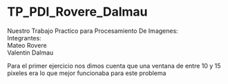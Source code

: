# TP_PDI_Rovere_Dalmau
Nuestro Trabajo Practico para Procesamiento De Imagenes:<br>
Integrantes:<br>
Mateo Rovere <br>
Valentin Dalmau<br>

Para el primer ejercicio nos dimos cuenta que una ventana de entre 10 y 15 pixeles era lo que mejor funcionaba para este problema <br>


